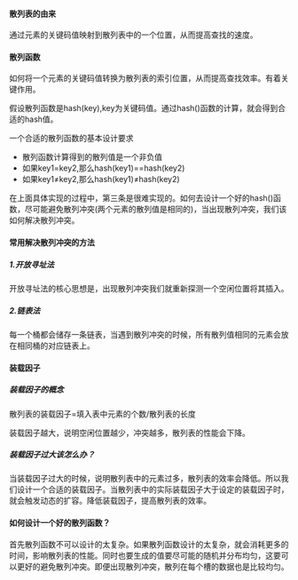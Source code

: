 #### 散列表的由来

通过元素的关键码值映射到散列表中的一个位置，从而提高查找的速度。

#### 散列函数

如何将一个元素的关键码值转换为散列表的索引位置，从而提高查找效率。有着关键作用。

假设散列函数是hash(key),key为关键码值。通过hash()函数的计算，就会得到合适的hash值。

一个合适的散列函数的基本设计要求

- 散列函数计算得到的散列值是一个非负值
- 如果key1=key2,那么hash(key1)==hash(key2)
- 如果key1≠key2,那么hash(key1)≠hash(key2)

在上面具体实现的过程中，第三条是很难实现的。如何去设计一个好的hash()函数，尽可能避免散列冲突(两个元素的散列值是相同的)，当出现散列冲突，我们该如何解决散列冲突。

#### 常用解决散列冲突的方法

##### 1.开放寻址法

开放寻址法的核心思想是，出现散列冲突我们就重新探测一个空闲位置将其插入。

##### 2.链表法

每一个桶都会储存一条链表，当遇到散列冲突的时候，所有散列值相同的元素会放在相同桶的对应链表上。

#### 装载因子

##### 装载因子的概念

散列表的装载因子=填入表中元素的个数/散列表的长度

装载因子越大，说明空闲位置越少，冲突越多，散列表的性能会下降。

##### 装载因子过大该怎么办？

当装载因子过大的时候，说明散列表中的元素过多，散列表的效率会降低。所以我们设计一个合适的装载因子。当散列表中的实际装载因子大于设定的装载因子时，就会触发动态的扩容。降低装载因子，提高散列表的效率。

#### 如何设计一个好的散列函数？

首先散列函数不可以设计的太复杂。如果散列函数设计的太复杂，就会消耗更多的时间，影响散列表的性能。同时也要生成的值要尽可能的随机并分布均匀，这要可以更好的避免散列冲突。即便出现散列冲突，散列在每个槽的数据也是比较均匀。



